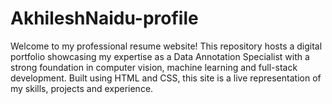 # AkhileshNaidu-profile
Welcome to my professional resume website! This repository hosts a digital portfolio showcasing my expertise as a Data Annotation Specialist with a strong foundation in computer vision, machine learning and full-stack development. Built using HTML and CSS, this site is a live representation of my skills, projects and experience.
